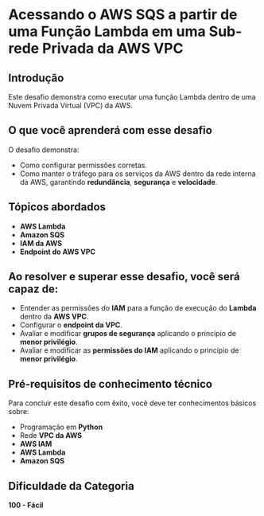 # Acessando o AWS SQS a partir de uma Função Lambda em uma Sub-rede Privada da AWS VPC

## Introdução

Este desafio demonstra como executar uma função Lambda dentro de uma Nuvem Privada Virtual (VPC) da AWS.

## O que você aprenderá com esse desafio

O desafio demonstra:
- Como configurar permissões corretas.
- Como manter o tráfego para os serviços da AWS dentro da rede interna da AWS, garantindo **redundância**, **segurança** e **velocidade**.

## Tópicos abordados

- **AWS Lambda**
- **Amazon SQS**
- **IAM da AWS**
- **Endpoint do AWS VPC**

## Ao resolver e superar esse desafio, você será capaz de:

- Entender as permissões do **IAM** para a função de execução do **Lambda** dentro da **AWS VPC**.
- Configurar o **endpoint da VPC**.
- Avaliar e modificar **grupos de segurança** aplicando o princípio de **menor privilégio**.
- Avaliar e modificar as **permissões do IAM** aplicando o princípio de **menor privilégio**.

## Pré-requisitos de conhecimento técnico

Para concluir este desafio com êxito, você deve ter conhecimentos básicos sobre:

- Programação em **Python**
- Rede **VPC da AWS**
- **AWS IAM**
- **AWS Lambda**
- **Amazon SQS**

## Dificuldade da Categoria

**100 - Fácil**
